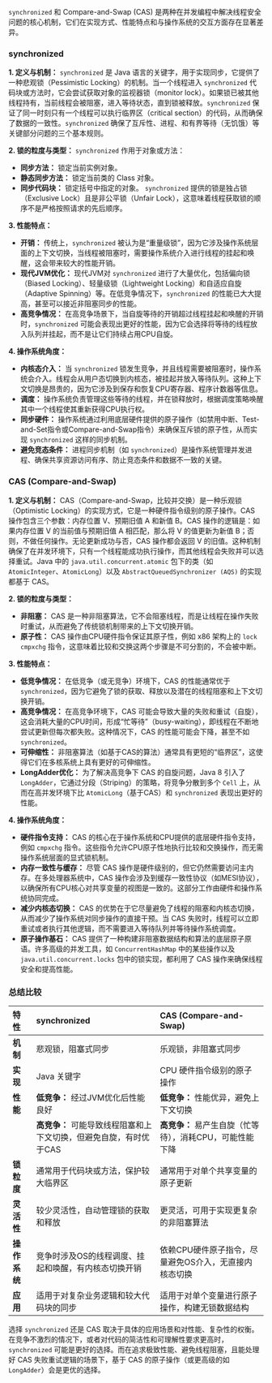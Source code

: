 
`synchronized` 和 Compare-and-Swap (CAS) 是两种在并发编程中解决线程安全问题的核心机制，它们在实现方式、性能特点和与操作系统的交互方面存在显著差异。

### synchronized

**1. 定义与机制：**
`synchronized` 是 Java 语言的关键字，用于实现同步，它提供了一种悲观锁（Pessimistic Locking）的机制。当一个线程进入 `synchronized` 代码块或方法时，它会尝试获取对象的监视器锁（monitor lock）。如果锁已被其他线程持有，当前线程会被阻塞，进入等待状态，直到锁被释放。`synchronized` 保证了同一时刻只有一个线程可以执行临界区（critical section）的代码，从而确保了数据的一致性。`synchronized` 确保了互斥性、进程、和有界等待（无饥饿）等关键部分问题的三个基本规则。

**2. 锁的粒度与类型：**
`synchronized` 作用于对象或方法：
*   **同步方法：** 锁定当前实例对象。
*   **静态同步方法：** 锁定当前类的 Class 对象。
*   **同步代码块：** 锁定括号中指定的对象。
`synchronized` 提供的锁是独占锁（Exclusive Lock）且是非公平锁（Unfair Lock），这意味着线程获取锁的顺序不是严格按照请求的先后顺序。

**3. 性能特点：**
*   **开销：** 传统上，`synchronized` 被认为是“重量级锁”，因为它涉及操作系统层面的上下文切换，当线程被阻塞时，需要操作系统介入进行线程的挂起和唤醒，这会带来较大的性能开销。
*   **现代JVM优化：** 现代JVM对 `synchronized` 进行了大量优化，包括偏向锁（Biased Locking）、轻量级锁（Lightweight Locking）和自适应自旋（Adaptive Spinning）等。在低竞争情况下，`synchronized` 的性能已大大提高，甚至可以接近非阻塞同步的性能。
*   **高竞争情况：** 在高竞争场景下，当自旋等待的开销超过线程挂起和唤醒的开销时，`synchronized` 可能会表现出更好的性能，因为它会选择将等待的线程放入队列并挂起，而不是让它们持续占用CPU自旋。

**4. 操作系统角度：**
*   **内核态介入：** 当 `synchronized` 锁发生竞争，并且线程需要被阻塞时，操作系统会介入。线程会从用户态切换到内核态，被挂起并放入等待队列。这种上下文切换是昂贵的，因为它涉及到保存和恢复CPU寄存器、程序计数器等信息。
*   **调度：** 操作系统负责管理这些等待的线程，并在锁释放时，根据调度策略唤醒其中一个线程使其重新获得CPU执行权。
*   **同步硬件：** 操作系统通过利用底层硬件提供的原子操作（如禁用中断、Test-and-Set指令或Compare-and-Swap指令）来确保互斥锁的原子性，从而实现 `synchronized` 这样的同步机制。
*   **避免竞态条件：** 进程同步机制（如 `synchronized`）是操作系统管理并发进程、确保共享资源访问有序、防止竞态条件和数据不一致的关键。

### CAS (Compare-and-Swap)

**1. 定义与机制：**
CAS（Compare-and-Swap，比较并交换）是一种乐观锁（Optimistic Locking）的实现方式，它是一种硬件指令级别的原子操作。CAS 操作包含三个参数：内存位置 V、预期旧值 A 和新值 B。CAS 操作的逻辑是：如果内存位置 V 的当前值与预期旧值 A 相匹配，那么将 V 的值更新为新值 B；否则，不做任何操作。无论更新成功与否，CAS 操作都会返回 V 的旧值。这种机制确保了在并发环境下，只有一个线程能成功执行操作，而其他线程会失败并可以选择重试。Java 中的 `java.util.concurrent.atomic` 包下的类（如 `AtomicInteger`、`AtomicLong`）以及 `AbstractQueuedSynchronizer (AQS)` 的实现都基于 CAS。

**2. 锁的粒度与类型：**
*   **非阻塞：** CAS 是一种非阻塞算法，它不会阻塞线程，而是让线程在操作失败时重试，从而避免了传统锁机制带来的上下文切换开销。
*   **原子性：** CAS 操作由CPU硬件指令保证其原子性，例如 x86 架构上的 `lock cmpxchg` 指令，这意味着比较和交换这两个步骤是不可分割的，不会被中断。

**3. 性能特点：**
*   **低竞争情况：** 在低竞争（或无竞争）环境下，CAS 的性能通常优于 `synchronized`，因为它避免了锁的获取、释放以及潜在的线程阻塞和上下文切换开销。
*   **高竞争情况：** 在高竞争环境下，CAS 可能会导致大量的失败和重试（自旋），这会消耗大量的CPU时间，形成“忙等待”（busy-waiting），即线程在不断地尝试更新但每次都失败。这种情况下，CAS 的性能可能会下降，甚至不如 `synchronized`。
*   **可伸缩性：** 非阻塞算法（如基于CAS的算法）通常具有更短的“临界区”，这使得它们在多核系统上具有更好的可伸缩性。
*   **LongAdder优化：** 为了解决高竞争下 CAS 的自旋问题，Java 8 引入了 `LongAdder`，它通过分段（Striping）的策略，将竞争分散到多个 `Cell` 上，从而在高并发环境下比 `AtomicLong`（基于CAS）和 `synchronized` 表现出更好的性能。

**4. 操作系统角度：**
*   **硬件指令支持：** CAS 的核心在于操作系统和CPU提供的底层硬件指令支持，例如 `cmpxchg` 指令。这些指令允许CPU原子性地执行比较和交换操作，而无需操作系统层面的显式锁机制。
*   **内存一致性与缓存：** 尽管 CAS 操作是硬件级别的，但它仍然需要访问主内存。在多处理器系统中，CAS 操作会涉及到缓存一致性协议（如MESI协议），以确保所有CPU核心对共享变量的视图是一致的。这部分工作由硬件和操作系统协同完成。
*   **减少内核态切换：** CAS 的优势在于它尽量避免了线程的阻塞和内核态切换，从而减少了操作系统对同步操作的直接干预。当 CAS 失败时，线程可以立即重试或者执行其他逻辑，而不需要进入等待队列并等待操作系统调度。
*   **原子操作基石：** CAS 提供了一种构建非阻塞数据结构和算法的底层原子原语。许多高级的并发工具，如 `ConcurrentHashMap` 中的某些操作以及 `java.util.concurrent.locks` 包中的锁实现，都利用了 CAS 操作来确保线程安全和提高性能。

### 总结比较

| 特性       | synchronized                                   | CAS (Compare-and-Swap)                       |
| :--------- | :--------------------------------------------- | :------------------------------------------- |
| **机制**   | 悲观锁，阻塞式同步                               | 乐观锁，非阻塞式同步                         |
| **实现**   | Java 关键字                                    | CPU 硬件指令级别的原子操作                   |
| **性能**   | **低竞争：** 经过JVM优化后性能良好             | **低竞争：** 性能优异，避免上下文切换        |
|            | **高竞争：** 可能导致线程阻塞和上下文切换，但避免自旋，有时优于CAS | **高竞争：** 易产生自旋（忙等待），消耗CPU，可能性能下降 |
| **锁粒度** | 通常用于代码块或方法，保护较大临界区             | 通常用于对单个共享变量的原子更新             |
| **灵活性** | 较少灵活性，自动管理锁的获取和释放             | 更灵活，可用于实现更复杂的非阻塞算法         |
| **操作系统** | 竞争时涉及OS的线程调度、挂起和唤醒，有内核态切换开销 | 依赖CPU硬件原子指令，尽量避免OS介入，无直接内核态切换 |
| **应用**   | 适用于对复杂业务逻辑和较大代码块的同步           | 适用于对单个变量进行原子操作，构建无锁数据结构 |

选择 `synchronized` 还是 CAS 取决于具体的应用场景和对性能、复杂性的权衡。在竞争不激烈的情况下，或者对代码的简洁性和可理解性要求更高时，`synchronized` 可能是更好的选择。而在追求极致性能、避免线程阻塞，且能处理好 CAS 失败重试逻辑的场景下，基于 CAS 的原子操作（或更高级的如 `LongAdder`）会是更优的选择。